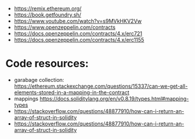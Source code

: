 - <https://remix.ethereum.org/>
- <https://book.getfoundry.sh/>
- <https://www.youtube.com/watch?v=s9MVkHKV2Vw>
- <https://www.openzeppelin.com/contracts>
- <https://docs.openzeppelin.com/contracts/4.x/erc721>
- <https://docs.openzeppelin.com/contracts/4.x/erc1155>



# Code resources: 
- garabage collection: <https://ethereum.stackexchange.com/questions/15337/can-we-get-all-elements-stored-in-a-mapping-in-the-contract>
- mappings <https://docs.soliditylang.org/en/v0.8.19/types.html#mapping-types>
- <https://stackoverflow.com/questions/48877910/how-can-i-return-an-array-of-struct-in-solidity>
-  <https://stackoverflow.com/questions/48877910/how-can-i-return-an-array-of-struct-in-solidity>
